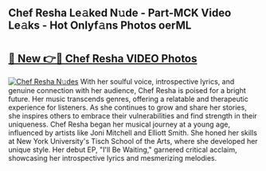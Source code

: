 ## Chef Resha Le𝚊ked N𝚞de - Part-MCK Video Le𝚊ks - Hot Onlyf𝚊ns Photos oerML

# <h2><a href="http://ab99526.deff.icu/?id=Chef+Resha">🔗 New 👉🔴 Chef Resha VIDEO Photos</a></h2>

[![Chef Resha N𝚞des](https://i.imgur.com/rIISA9y.gif)](http://ab99526.deff.icu/?id=Chef+Resha)
With her soulful voice, introspective lyrics, and genuine connection with her audience, Chef Resha is poised for a bright future. Her music transcends genres, offering a relatable and therapeutic experience for listeners. As she continues to grow and share her stories, she inspires others to embrace their vulnerabilities and find strength in their uniqueness. Chef Resha began her musical journey at a young age, influenced by artists like Joni Mitchell and Elliott Smith. She honed her skills at New York University's Tisch School of the Arts, where she developed her unique style. Her debut EP, "I'll Be Waiting," garnered critical acclaim, showcasing her introspective lyrics and mesmerizing melodies.

